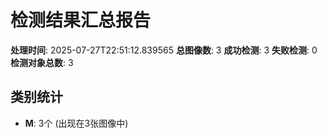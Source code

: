 # 检测结果汇总报告
**处理时间**: 2025-07-27T22:51:12.839565
**总图像数**: 3
**成功检测**: 3
**失败检测**: 0
**检测对象总数**: 3

## 类别统计
- **M**: 3个 (出现在3张图像中)
